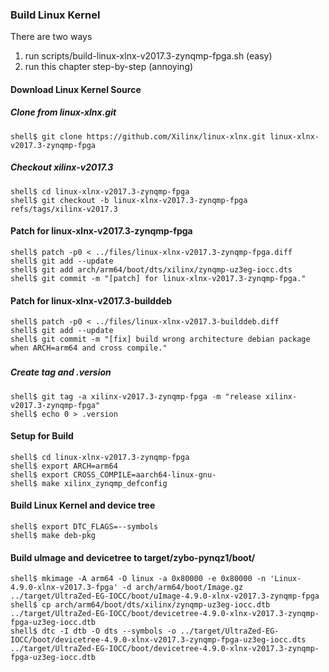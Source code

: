 ### Build Linux Kernel

There are two ways

1. run scripts/build-linux-xlnx-v2017.3-zynqmp-fpga.sh (easy)
2. run this chapter step-by-step (annoying)

#### Download Linux Kernel Source

##### Clone from linux-xlnx.git

```
shell$ git clone https://github.com/Xilinx/linux-xlnx.git linux-xlnx-v2017.3-zynqmp-fpga
```

##### Checkout xilinx-v2017.3

```
shell$ cd linux-xlnx-v2017.3-zynqmp-fpga
shell$ git checkout -b linux-xlnx-v2017.3-zynqmp-fpga refs/tags/xilinx-v2017.3
```

#### Patch for linux-xlnx-v2017.3-zynqmp-fpga

```
shell$ patch -p0 < ../files/linux-xlnx-v2017.3-zynqmp-fpga.diff
shell$ git add --update
shell$ git add arch/arm64/boot/dts/xilinx/zynqmp-uz3eg-iocc.dts
shell$ git commit -m "[patch] for linux-xlnx-v2017.3-zynqmp-fpga."
```

#### Patch for linux-xlnx-v2017.3-builddeb

```
shell$ patch -p0 < ../files/linux-xlnx-v2017.3-builddeb.diff
shell$ git add --update
shell$ git commit -m "[fix] build wrong architecture debian package when ARCH=arm64 and cross compile."
```

###

##### Create tag and .version

```
shell$ git tag -a xilinx-v2017.3-zynqmp-fpga -m "release xilinx-v2017.3-zynqmp-fpga"
shell$ echo 0 > .version
```

#### Setup for Build 

````
shell$ cd linux-xlnx-v2017.3-zynqmp-fpga
shell$ export ARCH=arm64
shell$ export CROSS_COMPILE=aarch64-linux-gnu-
shell$ make xilinx_zynqmp_defconfig
````

#### Build Linux Kernel and device tree

````
shell$ export DTC_FLAGS=--symbols
shell$ make deb-pkg
````

#### Build uImage and devicetree to target/zybo-pynqz1/boot/

```
shell$ mkimage -A arm64 -O linux -a 0x80000 -e 0x80000 -n 'Linux-4.9.0-xlnx-v2017.3-fpga' -d arch/arm64/boot/Image.gz ../target/UltraZed-EG-IOCC/boot/uImage-4.9.0-xlnx-v2017.3-zynqmp-fpga
shell$ cp arch/arm64/boot/dts/xilinx/zynqmp-uz3eg-iocc.dtb ../target/UltraZed-EG-IOCC/boot/devicetree-4.9.0-xlnx-v2017.3-zynqmp-fpga-uz3eg-iocc.dtb
shell$ dtc -I dtb -O dts --symbols -o ../target/UltraZed-EG-IOCC/boot/devicetree-4.9.0-xlnx-v2017.3-zynqmp-fpga-uz3eg-iocc.dts ../target/UltraZed-EG-IOCC/boot/devicetree-4.9.0-xlnx-v2017.3-zynqmp-fpga-uz3eg-iocc.dtb
```
